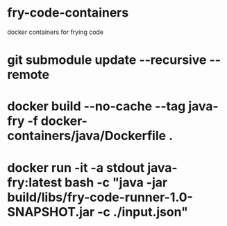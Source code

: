 # fry-code-containers

docker containers for frying code

# git submodule update --recursive --remote
# docker build --no-cache --tag java-fry -f docker-containers/java/Dockerfile .
# docker run -it -a stdout java-fry:latest bash -c "java -jar build/libs/fry-code-runner-1.0-SNAPSHOT.jar -c ./input.json"